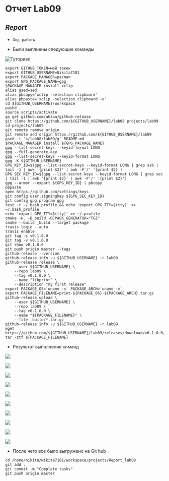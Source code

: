 #           **Отчет Lab09**
##                *Report*
- `Ход работы`

- Были выплнены следующие команды

![Туториал](https://github.com/Nikita7181/lab09)

```
export GITHUB_TOKEN=мой токен
export GITHUB_USERNAME=Nikita7181
export PACKAGE_MANAGER=pacman
export GPG_PACKAGE_NAME=gpg
$PACKAGE_MANAGER install xclip
alias gsed=sed
alias pbcopy='xclip -selection clipboard'
alias pbpaste='xclip -selection clipboard -o'
cd ${GITHUB_USERNAME}/workspace
pushd .
source scripts/activate
go get github.com/aktau/github-release
git clone https://github.com/${GITHUB_USERNAME}/lab08 projects/lab09
cd projects/lab09
git remote remove origin
git remote add origin https://github.com/${GITHUB_USERNAME}/lab09
gsed -i 's/lab08/lab09/g' README.md
$PACKAGE_MANAGER install ${GPG_PACKAGE_NAME}
gpg --list-secret-keys --keyid-format LONG
gpg --full-generate-key
gpg --list-secret-keys --keyid-format LONG
gpg -K ${GITHUB_USERNAME}
GPG_KEY_ID=$(gpg --list-secret-keys --keyid-format LONG | grep ssb | tail -1 | awk '{print $2}' | awk -F'/' '{print $2}')
GPG_SEC_KEY_ID=$(gpg --list-secret-keys --keyid-format LONG | grep sec | tail -1 | awk '{print $2}' | awk -F'/' '{print $2}')
gpg --armor --export ${GPG_KEY_ID} | pbcopy
pbpaste
open https://github.com/settings/keys
git config user.signingkey ${GPG_SEC_KEY_ID}
git config gpg.program gpg
test -r ~/.bash_profile && echo 'export GPG_TTY=$(tty)' >> ~/.bash_profile
echo 'export GPG_TTY=$(tty)' >> ~/.profile
cmake -H. -B_build -DCPACK_GENERATOR="TGZ"
cmake --build _build --target package
travis login --auto
travis enable
git tag -s v0.1.0.0
git tag -v v0.1.0.0
git show v0.1.0.0
git push origin master --tags
github-release --version
github-release info -u ${GITHUB_USERNAME} -r lab09
github-release release \
    --user ${GITHUB_USERNAME} \
    --repo lab09 \
    --tag v0.1.0.0 \
    --name "libprint" \
    --description "my first release"
export PACKAGE_OS=`uname -s` PACKAGE_ARCH=`uname -m` 
export PACKAGE_FILENAME=print-${PACKAGE_OS}-${PACKAGE_ARCH}.tar.gz
github-release upload \
    --user ${GITHUB_USERNAME} \
    --repo lab09 \
    --tag v0.1.0.0 \
    --name "${PACKAGE_FILENAME}" \
    --file _build/*.tar.gz
github-release info -u ${GITHUB_USERNAME} -r lab09
wget https://github.com/${GITHUB_USERNAME}/lab09/releases/download/v0.1.0.0/${PACKAGE_FILENAME}
tar -ztf ${PACKAGE_FILENAME}
```

- Результат выполнения команд
  
![](https://raw.githubusercontent.com/Nikita7181/Report_lab09/master/Screenshots/1.png)

![](https://github.com/Nikita7181/Report_lab09/blob/master/Screenshots/2.png?raw=true)

![](https://github.com/Nikita7181/Report_lab09/blob/master/Screenshots/3.png?raw=true)

![](https://github.com/Nikita7181/Report_lab09/blob/master/Screenshots/4.png?raw=true)

![](https://github.com/Nikita7181/Report_lab09/blob/master/Screenshots/5.png?raw=true)

![](https://github.com/Nikita7181/Report_lab09/blob/master/Screenshots/6.png?raw=true)

![](https://github.com/Nikita7181/Report_lab09/blob/master/Screenshots/7.png?raw=true)

![](https://github.com/Nikita7181/Report_lab09/blob/master/Screenshots/8.png?raw=true)

![](https://github.com/Nikita7181/Report_lab09/blob/master/Screenshots/9.png?raw=true)

![](https://github.com/Nikita7181/Report_lab09/blob/master/Screenshots/10.png?raw=true)

- После чего все было выгружено на Git hub

```
cd /home/nikita/Nikita7181/workspace/projects/Report_lab09
git add .
git commit -m "Complete tasks"
git push origin master
```
